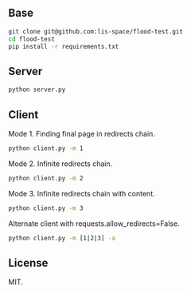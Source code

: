## Base

```bash
git clone git@github.com:lis-space/flood-test.git
cd flood-test
pip install -r requirements.txt
```

## Server

```bash
python server.py
```

## Client

Mode 1. Finding final page in redirects chain.

```bash
python client.py -m 1
```

Mode 2. Infinite redirects chain.

```bash
python client.py -m 2
```

Mode 3. Infinite redirects chain with content.

```bash
python client.py -m 3
```

Alternate client with requests.allow_redirects=False.

```bash
python client.py -m [1|2|3] -a
```

## License

MIT.
